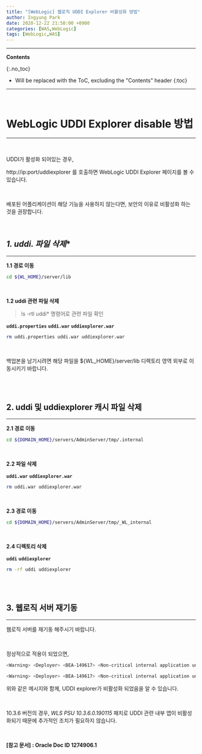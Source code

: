 ```yaml
---
title: "[WebLogic] 웹로직 UDDI Explorer 비활성화 방법"
author: Ingyung Park
date: 2020-12-22 21:50:00 +0900
categories: [WAS,WebLogic]
tags: [WebLogic,WAS]
---
```


---
**Contents**

{:.no_toc}

* Will be replaced with the ToC, excluding the "Contents" header
{:toc}
---

<br/>

# **WebLogic UDDI Explorer disable 방법**

---

<br/>

UDDI가 활성화 되어있는 경우,

http://ip:port/uddiexplorer 를 호출하면 WebLogic UDDI Explorer 페이지를 볼 수 있습니다.

<br/>

배포된 어플리케이션이 해당 기능을 사용하지 않는다면, 보안의 이유로 비활성화 하는 것을 권장합니다.



<br/>

## **1. uddi.* 파일 삭제**

---

**1.1 경로 이동**

```sh
cd ${WL_HOME}/server/lib
```

<br/>

**1.2 uddi 관련 파일 삭제**

> ls -rtl uddi* 명령어로 관련 파일 확인

**`uddi.properties`** **`uddi.war`** **`uddiexplorer.war`**

```sh
rm uddi.properties uddi.war uddiexplorer.war
```

<br/>

백업본을 남기시려면 해당 파일을 ${WL_HOME}/server/lib 디렉토리 영역 외부로 이동시키기 바랍니다.

<br/>

<br/>

## **2. uddi 및 uddiexplorer 캐시 파일 삭제**

---

**2.1 경로 이동**

```sh
cd ${DOMAIN_HOME}/servers/AdminServer/tmp/.internal
```

<br/>

**2.2 파일 삭제**

**`uddi.war`** **`uddiexplorer.war`**

```sh
rm uddi.war uddiexplorer.war
```



<br/>

**2.3 경로 이동**

```sh
cd ${DOMAIN_HOME}/servers/AdminServer/tmp/_WL_internal
```

<br/>

**2.4 디렉토리 삭제**

**`uddi`** **`uddiexplorer`**

```sh
rm -rf uddi uddiexplorer
```



<br/>

<br/>

## **3. 웹로직 서버 재기동**

---

웹로직 서버를 재기동 해주시기 바랍니다.

<br/>

정상적으로 적용이 되었으면, 

```sh
<Warning> <Deployer> <BEA-149617> <Non-critical internal application uddi was not deployed. Error: [Deployer:149158]No application files exist at '<WL_HOME>\server\lib\uddi.war'.>

<Warning> <Deployer> <BEA-149617> <Non-critical internal application uddiexplorer was not deployed. Error: [Deployer:149158]No application files exist at '<WL_HOME>\server\lib\uddiexplorer.war'.>
```



위와 같은 메시지와 함께, UDDI explorer가 비활성화 되었음을 알 수 있습니다.

<br/>

10.3.6 버전의 경우, *WLS PSU 10.3.6.0.190115* 패치로 UDDI 관련 내부 앱이 비활성화되기 때문에 추가적인 조치가 필요하지 않습니다.

<br/>

**[참고 문서] : Oracle Doc ID 1274906.1** 

<br/>